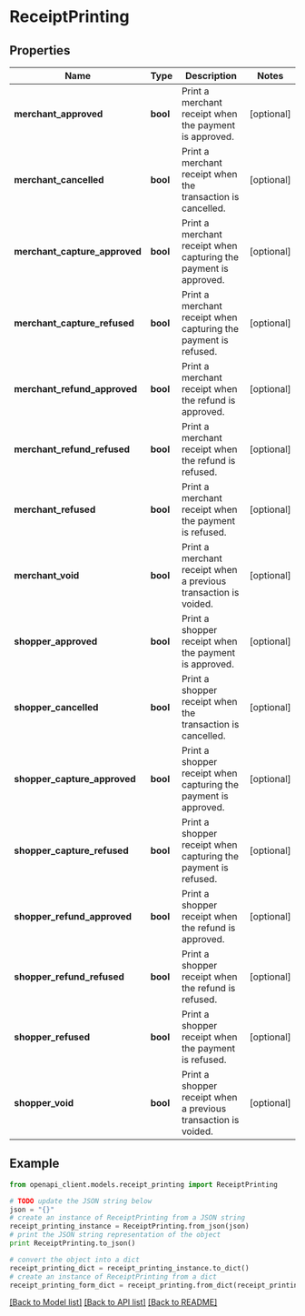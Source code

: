 # ReceiptPrinting


## Properties
Name | Type | Description | Notes
------------ | ------------- | ------------- | -------------
**merchant_approved** | **bool** | Print a merchant receipt when the payment is approved. | [optional] 
**merchant_cancelled** | **bool** | Print a merchant receipt when the transaction is cancelled. | [optional] 
**merchant_capture_approved** | **bool** | Print a merchant receipt when capturing the payment is approved. | [optional] 
**merchant_capture_refused** | **bool** | Print a merchant receipt when capturing the payment is refused. | [optional] 
**merchant_refund_approved** | **bool** | Print a merchant receipt when the refund is approved. | [optional] 
**merchant_refund_refused** | **bool** | Print a merchant receipt when the refund is refused. | [optional] 
**merchant_refused** | **bool** | Print a merchant receipt when the payment is refused. | [optional] 
**merchant_void** | **bool** | Print a merchant receipt when a previous transaction is voided. | [optional] 
**shopper_approved** | **bool** | Print a shopper receipt when the payment is approved. | [optional] 
**shopper_cancelled** | **bool** | Print a shopper receipt when the transaction is cancelled. | [optional] 
**shopper_capture_approved** | **bool** | Print a shopper receipt when capturing the payment is approved. | [optional] 
**shopper_capture_refused** | **bool** | Print a shopper receipt when capturing the payment is refused. | [optional] 
**shopper_refund_approved** | **bool** | Print a shopper receipt when the refund is approved. | [optional] 
**shopper_refund_refused** | **bool** | Print a shopper receipt when the refund is refused. | [optional] 
**shopper_refused** | **bool** | Print a shopper receipt when the payment is refused. | [optional] 
**shopper_void** | **bool** | Print a shopper receipt when a previous transaction is voided. | [optional] 

## Example

```python
from openapi_client.models.receipt_printing import ReceiptPrinting

# TODO update the JSON string below
json = "{}"
# create an instance of ReceiptPrinting from a JSON string
receipt_printing_instance = ReceiptPrinting.from_json(json)
# print the JSON string representation of the object
print ReceiptPrinting.to_json()

# convert the object into a dict
receipt_printing_dict = receipt_printing_instance.to_dict()
# create an instance of ReceiptPrinting from a dict
receipt_printing_form_dict = receipt_printing.from_dict(receipt_printing_dict)
```
[[Back to Model list]](../README.md#documentation-for-models) [[Back to API list]](../README.md#documentation-for-api-endpoints) [[Back to README]](../README.md)


